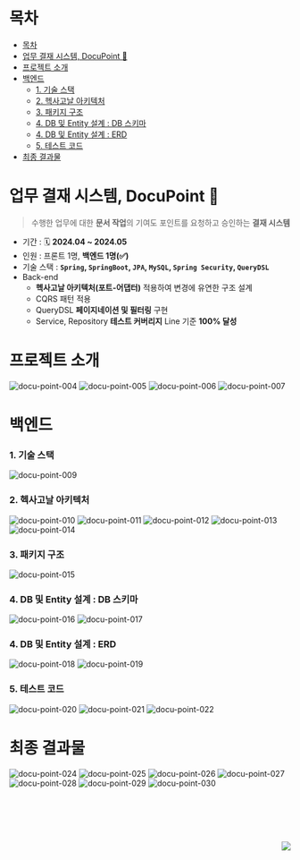 # 목차
- [목차](#목차)
- [업무 결재 시스템, DocuPoint 📑](#업무-결재-시스템-docupoint-)
- [프로젝트 소개](#프로젝트-소개)
- [백엔드](#백엔드)
    - [1. 기술 스택](#1-기술-스택)
    - [2. 헥사고날 아키텍처](#2-헥사고날-아키텍처)
    - [3. 패키지 구조](#3-패키지-구조)
    - [4. DB 및 Entity 설계 : DB 스키마](#4-db-및-entity-설계--db-스키마)
    - [4. DB 및 Entity 설계 : ERD](#4-db-및-entity-설계--erd)
    - [5. 테스트 코드](#5-테스트-코드)
- [최종 결과물](#최종-결과물)

# 업무 결재 시스템, DocuPoint 📑

> 수행한 업무에 대한 **문서 작업**의 기여도 포인트를 요청하고 승인하는 **결재 시스템**

- 기간 : 🗓️ **2024.04 ~ 2024.05**
- 인원 : 프론트 1명, **백엔드 1명(✅)**
- 기술 스택 : **`Spring`, `SpringBoot`, `JPA`, `MySQL`, `Spring Security`, `QueryDSL`**
- Back-end
  - **헥사고날 아키텍처(포트-어댑터)** 적용하여 변경에 유연한 구조 설계
  - CQRS 패턴 적용
  - QueryDSL **페이지네이션 및 필터링** 구현
  - Service, Repository **테스트 커버리지** Line 기준 **100% 달성**

# 프로젝트 소개
![docu-point-004](./img/DocuPoint.004.png)
![docu-point-005](./img/DocuPoint.005.png)
![docu-point-006](./img/DocuPoint.006.png)
![docu-point-007](./img/DocuPoint.007.png)
# 백엔드
### 1. 기술 스택
![docu-point-009](./img/DocuPoint.009.png)
### 2. 헥사고날 아키텍처
![docu-point-010](./img/DocuPoint.010.png)
![docu-point-011](./img/DocuPoint.011.png)
![docu-point-012](./img/DocuPoint.012.png)
![docu-point-013](./img/DocuPoint.013.png)
![docu-point-014](./img/DocuPoint.014.png)
### 3. 패키지 구조
![docu-point-015](./img/DocuPoint.015.png)
### 4. DB 및 Entity 설계 : DB 스키마 
![docu-point-016](./img/DocuPoint.016.png)
![docu-point-017](./img/DocuPoint.017.png)
### 4. DB 및 Entity 설계 : ERD
![docu-point-018](./img/DocuPoint.018.png)
![docu-point-019](./img/DocuPoint.019.png)
### 5. 테스트 코드
![docu-point-020](./img/DocuPoint.020.png)
![docu-point-021](./img/DocuPoint.021.png)
![docu-point-022](./img/DocuPoint.022.png)
# 최종 결과물
![docu-point-024](./img/DocuPoint.024.png)
![docu-point-025](./img/DocuPoint.025.png)
![docu-point-026](./img/DocuPoint.026.png)
![docu-point-027](./img/DocuPoint.027.png)
![docu-point-028](./img/DocuPoint.028.png)
![docu-point-029](./img/DocuPoint.029.png)
![docu-point-030](./img/DocuPoint.030.png)


</br></br></br></br>
<div style="text-align: right;">
<a href="https://hits.seeyoufarm.com"><img src="https://hits.seeyoufarm.com/api/count/incr/badge.svg?url=https%3A%2F%2Fgithub.com%2FKimhan-nah%2Fportfolio%2Fblob%2Fmain%2Fdocu-point%2FREADME.md&count_bg=%2379C83D&title_bg=%23555555&icon=&icon_color=%23E7E7E7&title=hits&edge_flat=false"/></a>
</div>
